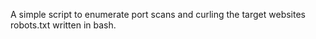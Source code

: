 A simple script to enumerate port scans and curling the target websites robots.txt written in bash. 